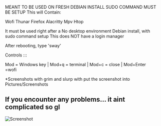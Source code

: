 MEANT TO BE USED ON FRESH DEBIAN INSTALL
SUDO COMMAND MUST BE SETUP
This will Contain:

  Wofi
  Thunar
  Firefox
  Alacritty
  Mpv
  Htop 

It must be used right after  a No desktop environment Debian install, with sudo command setup
This does NOT have a login manager

After rebooting, type 'sway' 

Controls ::: 

Mod = Windows key | 
Mod+q = terminal | 
Mod+c = close | 
Mod+Enter =wofi

*Screenshots with grim and slurp with put the screenshot into Pictures/Screenshots

## If you encounter any problems... it aint complicated so gl

![Screenshot](https://github.com/user-attachments/assets/abf6ce77-058f-465c-b4c1-6e59272b9e19)
